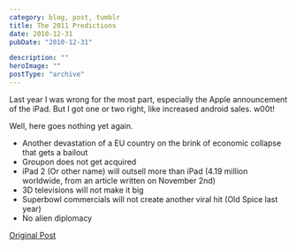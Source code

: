 ```yaml
---
category: blog, post, tumblr
title: The 2011 Predictions
date: 2010-12-31
pubDate: "2010-12-31"

description: ""
heroImage: ""
postType: "archive"
---
```




Last year I was wrong for the most part, especially the Apple announcement of the iPad. But I got one or two right, like increased android sales. w00t!

Well, here goes nothing yet again.

- Another devastation of a EU country on the brink of economic collapse that gets a bailout
- Groupon does not get acquired
- iPad 2 (Or other name) will outsell more than iPad (4.19 million worldwide, from an article written on November 2nd)
- 3D televisions will not make it big
- Superbowl commercials will not create another viral hit (Old Spice last year)
- No alien diplomacy

[Original Post](https://jermspeaks.com/post/2542788849/the-2011-predictions)
